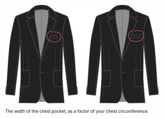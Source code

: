 
![Largeur de la poche poitrine](chestpocketwidth.svg)

The width of the chest pocket, as a factor of your chest circumference.

